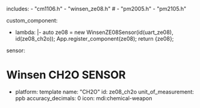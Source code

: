   includes:
    - "cm1106.h"
    - "winsen_ze08.h"
    # - "pm2005.h"
    - "pm2105.h"

custom_component:
  - lambda: |-
      auto ze08 = new WinsenZE08Sensor(id(uart_ze08), id(ze08_ch2o));
      App.register_component(ze08);
      return {ze08};

sensor:    
# Winsen CH2O SENSOR
  - platform: template
    name: "CH2O"
    id: ze08_ch2o
    unit_of_measurement: ppb
    accuracy_decimals: 0
    icon: mdi:chemical-weapon
